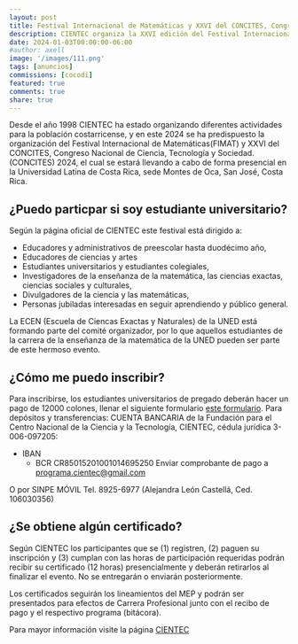 ```yaml
---
layout: post
title: Festival Internacional de Matemáticas y XXVI del CONCITES, Congreso Nacional de Ciencia, Tecnología y Sociedad. 
description: CIENTEC organiza la XXVI edición del Festival Internacional de Matemática 
date: 2024-01-03T00:00:00-06:00
#author: axell
image: '/images/111.png'
tags: [anuncios]
commissions: [cocodi]
featured: true
comments: true
share: true
---
```

Desde el año 1998 CIENTEC ha estado organizando diferentes actividades para la población costarricense, y en este 2024 se ha predispuesto la organización del Festival Internacional de Matemáticas(FIMAT) y XXVI del CONCITES, Congreso Nacional de Ciencia, Tecnología y Sociedad. (CONCITES) 2024, el cual se estará llevando a cabo de forma presencial en la Universidad Latina de Costa Rica, sede Montes de Oca, San José, Costa Rica.

## ¿Puedo particpar si soy estudiante universitario?
Según la página oficial de CIENTEC este festival está dirigido a:
- Educadores y administrativos de preescolar hasta duodécimo año,
- Educadores de ciencias y artes
- Estudiantes universitarios y estudiantes colegiales,
- Investigadores de la enseñanza de la matemática, las ciencias exactas, ciencias sociales y culturales,
- Divulgadores de la ciencia y las matemáticas,
- Personas jubiladas interesadas en seguir aprendiendo y público general.
  
La ECEN (Escuela de Ciencas Exactas y Naturales) de la UNED está formando parte del comité organizador, por lo que aquellos estudiantes de la carrera de la enseñanza de la matemática de la UNED pueden ser parte de este hermoso evento. 

## ¿Cómo me puedo inscribir?
Para inscribirse, los estudiantes universitarios de pregado deberán hacer un pago de 12000 colones, llenar el siguiente formulario [este formulario](https://forms.gle/cc8Qo1gDeyieg7dC6). 
Para depósitos y transferencias:
CUENTA BANCARIA de la Fundación para el Centro Nacional de la Ciencia y la Tecnología, CIENTEC, cédula jurídica 3-006-097205:
- IBAN
  - BCR  CR85015201001014695250
Enviar comprobante de pago a [programa.cientec@gmail.com](maito:programa.cliente@gmail.com)

O por SINPE MÓVIL  Tel. 8925-6977 (Alejandra León Castellá, Ced. 106030356)

## ¿Se obtiene algún certificado?
Según CIENTEC los participantes que se (1) registren, (2) paguen su inscripción y (3) cumplan con las horas de participación requeridas podrán recibir su certificado (12 horas) presencialmente y deberán retirarlos al finalizar el evento. No se entregarán o enviarán posteriormente.

Los certificados seguirán los lineamientos del MEP y podrán ser presentados para efectos de Carrera Profesional junto con el recibo de pago y el respectivo programa (bitácora).

Para mayor información visite la página [CIENTEC](https://cientec.or.cr/programas/educadores-divulgadores/fimat-concites-2024)
